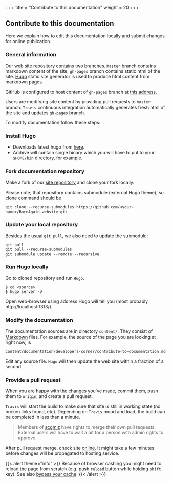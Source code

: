 +++
title = "Contribute to this documentation"
weight = 20
+++

## Contribute to this documentation

Here we explain how to edit this documentation locally and submit changes for online publication.

### General information

Our web [site repository](https://github.com/scgmlz/BornAgain-website) contains two branches.
`Master` branch contains markdown content of the site, `gh-pages` branch contains static html of the site.
[Hugo](https://gohugo.io/) static site generator is used to produce html content from markdown pages.

GitHub is configured to host content of `gh-pages` branch at [this address](https://scgmlz.github.io/BornAgain-website).

Users are modifying site content by providing pull requests to `master` branch. `Travis` continuous integration automatically generates
fresh html of the site and updates `gh-pages` branch.

To modify documentation follow these steps:

### Install Hugo

* Downloads latest hugo from [here](https://github.com/gohugoio/hugo/releases).
* Archive will contain single binary which you will have to put to your `$HOME/bin` directory, for example.

### Fork documentation repository

Make a fork of our [site repository](https://github.com/scgmlz/BornAgain-website) and clone your fork locally.

Please note, that repository contains submodule (external Hugo theme), so clone command should be

```
git clone --recurse-submodules https://github.com/<your-name>/BornAgain-website.git
```

### Update your local repository

Besides the usual `git pull`, we also need to update the submodule:

```
git pull
git pull --recurse-submodules
git submodule update --remote --recursive
```

### Run Hugo locally

Go to cloned repository and run `Hugo`.

```
$ cd <source>
$ hugo server -D
```

Open web-browser using address Hugo will tell you (most probably http://localhost:1313/).

### Modify the documentation

The documentation sources are in directory `content/`.
They consist of [Markdown](https://www.markdownguide.org/getting-started/) files.
For example, the source of the page you are looking at right now, is
```
content/documentation/developers-corner/contribute-to-documentation.md
```
Edit any source file. `Hugo` will then update the web site within a fraction of a second.


### Provide a pull request

When you are happy with the changes you've made, commit them, push them to `origin`,
and create a pull request.

`Travis` will start the build to make sure that site is still in working state (no broken links found, etc).
Depending on `Travis` mood and load, the build can be completed in less than a minute.

> Members of [scgmlz](https://github.com/scgmlz) have rights to merge their own pull requests.
> External users will have to wait a bit for a person with admin rights to approve.

After pull request merge, check site [online](https://scgmlz.github.io/BornAgain-website/).
It might take a few minutes before changes will be propagated to hosting service.

{{< alert theme="info" >}}
Because of browser cashing you might need to reload the page from scratch (e.g. push `reload` button while holding `shift` key).
See also [bypass your cache](https://en.wikipedia.org/wiki/Wikipedia:Bypass_your_cache).
{{< /alert >}}
